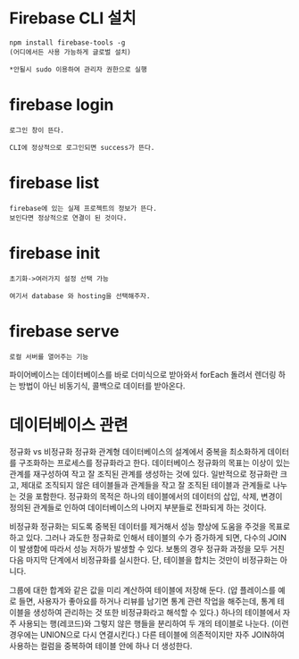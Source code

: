 # Firebase CLI 설치

    npm install firebase-tools -g 
    (어디에서든 사용 가능하게 글로벌 설치)

    *안될시 sudo 이용하여 관리자 권한으로 실행

# firebase login 

    로그인 창이 뜬다.

    CLI에 정상적으로 로그인되면 success가 뜬다.

# firebase list

    firebase에 있는 실제 프로젝트의 정보가 뜬다.
    보인다면 정상적으로 연결이 된 것이다.

# firebase init

    초기화->여러가지 설정 선택 가능

    여기서 database 와 hosting을 선택해주자.

# firebase serve

    로컬 서버를 열어주는 기능

파이어베이스는 데이터베이스를 바로 더미식으로 받아와서
forEach 돌려서 렌더링 하는 방법이 아닌 비동기식, 콜백으로 데이터를 받아온다.

# 데이터베이스 관련

정규화 vs 비정규화
정규화
관계형 데이터베이스의 설계에서 중복을 최소화하게 데이터를 구조화하는 프로세스를 정규화라고 한다. 데이터베이스 정규화의 목표는 이상이 있는 관계를 재구성하여 작고 잘 조직된 관계를 생성하는 것에 있다. 일반적으로 정규화란 크고, 제대로 조직되지 않은 테이블들과 관계들을 작고 잘 조직된 테이블과 관계들로 나누는 것을 포함한다. 정규화의 목적은 하나의 테이블에서의 데이터의 삽입, 삭제, 변경이 정의된 관계들로 인하여 데이터베이스의 나머지 부분들로 전파되게 하는 것이다.

비정규화
정규화는 되도록 중복된 데이터를 제거해서 성능 향상에 도움을 주것을 목표로 하고 있다. 그러나 과도한 정규화로 인해서 테이블의 수가 증가하게 되면, 다수의 JOIN이 발생함에 따라서 성능 저하가 발생할 수 있다. 보통의 경우 정규화 과정을 모두 거친 다음 마지막 단계에서 비정규화를 실시한다. 단, 테이블을 합치는 것만이 비정규화는 아니다.

그룹에 대한 합계와 같은 값을 미리 계산하여 테이블에 저장해 둔다. (얍 플레이스를 예로 들면, 사용자가 좋아요를 하거나 리뷰를 남기면 통계 관련 작업을 해주는데, 통계 테이블을 생성하여 관리하는 것 또한 비정규화라고 해석할 수 있다.)
하나의 테이블에서 자주 사용되는 행(레코드)와 그렇지 않은 행들을 분리하여 두 개의 테이블로 나눈다. (이런 경우에는 UNION으로 다시 연결시킨다.)
다른 테이블에 의존적이지만 자주 JOIN하여 사용하는 컬럼을 중복하여 테이블 안에 하나 더 생성한다.
